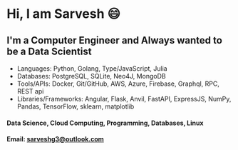 # Hi, I am Sarvesh 😄

## I'm a Computer Engineer and Always wanted to be a Data Scientist

-  Languages: Python, Golang, Type/JavaScript, Julia
-  Databases: PostgreSQL, SQLite, Neo4J, MongoDB
-  Tools/APIs: Docker, Git/GitHub, AWS, Azure, Firebase, Graphql, RPC, REST api
-  Libraries/Frameworks: Angular, Flask, Anvil, FastAPI, ExpressJS, NumPy, Pandas, TensorFlow, sklearn, matplotlib

#### Data Science, Cloud Computing, Programming, Databases, Linux

#### Email: sarveshg3@outlook.com

